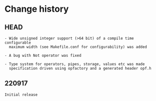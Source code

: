 # Change history

## HEAD

    - Wide unsigned integer support (>64 bit) of a compile time configurable
      maximum width (see Makefile.conf for configurability) was added

    - A bug with Not operator was fixed

    - Type system for operators, pipes, storage, values etc was made
      specification driven using opfactory and a generated header opf.h

## 220917

    Initial release

